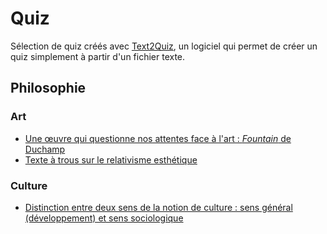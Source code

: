 # Quiz

Sélection de quiz créés avec [Text2Quiz](https://text2quiz.vercel.app/), un logiciel qui permet de créer un quiz simplement à partir d'un fichier texte.

## Philosophie

### Art

- [Une œuvre qui questionne nos attentes face à l'art : _Fountain_ de Duchamp](https://text2quiz.vercel.app/#https://raw.githubusercontent.com/eyssette/quiz/main/duchamp-urinoir.txt)
- [Texte à trous sur le relativisme esthétique](https://text2quiz.vercel.app/#https://raw.githubusercontent.com/eyssette/quiz/main/relativisme-esthétique.txt)

### Culture

- [Distinction entre deux sens de la notion de culture : sens général (développement) et sens sociologique](https://text2quiz.vercel.app/#https://raw.githubusercontent.com/eyssette/quiz/main/deux-sens-notion-culture.txt)

